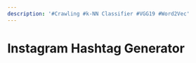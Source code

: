 ```yaml
---
description: '#Crawling #k-NN Classifier #VGG19 #Word2Vec'
---
```


# Instagram Hashtag Generator

<figure><img src="../../../.gitbook/assets/Instagram Hashtag Generator_페이지_01.jpg" alt=""><figcaption></figcaption></figure>

<figure><img src="../../../.gitbook/assets/Instagram Hashtag Generator_페이지_02.jpg" alt=""><figcaption></figcaption></figure>

<figure><img src="../../../.gitbook/assets/Instagram Hashtag Generator_페이지_03.jpg" alt=""><figcaption></figcaption></figure>

<figure><img src="../../../.gitbook/assets/Instagram Hashtag Generator_페이지_04.jpg" alt=""><figcaption></figcaption></figure>

<figure><img src="../../../.gitbook/assets/Instagram Hashtag Generator_페이지_05.jpg" alt=""><figcaption></figcaption></figure>

<figure><img src="../../../.gitbook/assets/Instagram Hashtag Generator_페이지_06.jpg" alt=""><figcaption></figcaption></figure>

<figure><img src="../../../.gitbook/assets/Instagram Hashtag Generator_페이지_07.jpg" alt=""><figcaption></figcaption></figure>

<figure><img src="../../../.gitbook/assets/Instagram Hashtag Generator_페이지_08.jpg" alt=""><figcaption></figcaption></figure>

<figure><img src="../../../.gitbook/assets/Instagram Hashtag Generator_페이지_09.jpg" alt=""><figcaption></figcaption></figure>

<figure><img src="../../../.gitbook/assets/Instagram Hashtag Generator_페이지_10.jpg" alt=""><figcaption></figcaption></figure>

<figure><img src="../../../.gitbook/assets/Instagram Hashtag Generator_페이지_11.jpg" alt=""><figcaption></figcaption></figure>

<figure><img src="../../../.gitbook/assets/Instagram Hashtag Generator_페이지_12.jpg" alt=""><figcaption></figcaption></figure>

<figure><img src="../../../.gitbook/assets/Instagram Hashtag Generator_페이지_13.jpg" alt=""><figcaption></figcaption></figure>

<figure><img src="../../../.gitbook/assets/Instagram Hashtag Generator_페이지_14.jpg" alt=""><figcaption></figcaption></figure>

<figure><img src="../../../.gitbook/assets/Instagram Hashtag Generator_페이지_15.jpg" alt=""><figcaption></figcaption></figure>

<figure><img src="../../../.gitbook/assets/Instagram Hashtag Generator_페이지_16.jpg" alt=""><figcaption></figcaption></figure>

<figure><img src="../../../.gitbook/assets/Instagram Hashtag Generator_페이지_17.jpg" alt=""><figcaption></figcaption></figure>

<figure><img src="../../../.gitbook/assets/Instagram Hashtag Generator_페이지_18.jpg" alt=""><figcaption></figcaption></figure>

<figure><img src="../../../.gitbook/assets/Instagram Hashtag Generator_페이지_19.jpg" alt=""><figcaption></figcaption></figure>
